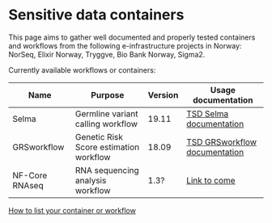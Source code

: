 # Sensitive data containers

This page aims to gather well documented and properly tested containers and workflows from the following e-infrastructure projects in Norway: NorSeq, Elixir Norway, Tryggve, Bio Bank Norway, Sigma2.

Currently available workflows or containers:  

|	Name	| Purpose	|	Version	|	Usage documentation	|
|------|--------------------------|-------------------|-------------------|
|	Selma	|	Germline variant calling workflow	|	19.11 | [TSD Selma documentation](pages/Selma-TSD/Selma.md) |
|	GRSworkflow	|	Genetic Risk Score estimation workflow	|	18.09	| [TSD GRSworkflow documentation](pages/GRSworkflow-TSD/GRSworkflow.md) |
|	NF-Core RNAseq | RNA sequencing analysis workflow	|	1.3? | [Link to come](https://www.link.com) |


[How to list your container or workflow](pages/submission-guidelines.md)
